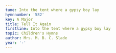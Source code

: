 ```yaml
---
tune: Into the tent where a gypsy boy lay
hymnnumber: '582'
key: A Major
title: Tell It Again
firstline: Into the tent where a gypsy boy lay
topic: Children's Hymns
author: Mrs. M. B. C. Slade
year: '-'
---
```

